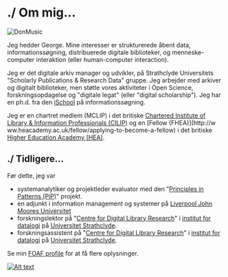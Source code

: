 # ./ Om mig...

![DonMusic](https://geo-mac.github.io/images/depiction.webp)

Jeg hedder George. Mine interesser er strukturerede åbent data, informationssøgning, distribuerede digitale biblioteker, og menneske-computer interaktion (eller human-computer interaction). 

Jeg er det digitale arkiv manager og udvikler, på Strathclyde Universitets "Scholarly Publications & Research Data" gruppe. Jeg arbejder med arkiver og digitalt biblioteker, men støtte vores aktiviteter i Open Science, forskningsopdagelse og "digitale legat" (eller "digital scholarship"). Jeg har en ph.d. fra den [iSchool](https://www.strath.ac.uk/research/subjects/computerinformationscience/strathclydeischoolresearchgroup/) på informationssøgning.

Jeg er en chartret medlem (MCLIP) i det britiske  [Chartered Institute of Library & Information Professionals (CILIP)](http://www.cilip.org.uk/) og en [Fellow (FHEA)](http://w ww.heacademy.ac.uk/fellow/applying-to-become-a-fellow) i det britiske [Higher Education Academy (HEA)](http://www.heacademy.ac.uk/).	  	 	

## ./ Tidligere...

Før dette, jeg var

- systemanalytiker og  projektleder evaluator med den "[Principles in Patterns (PiP)](http://www.principlesinpatterns.ac.uk/)" projekt.
- en adjunkt i information management og systemer på [Liverpool John Moores Universitet](http://www.ljmu.ac.uk/)
- forskningslektor på "[Centre for Digital Library Research](https://en.wikipedia.org/wiki/University_of_Strathclyde_Faculty_of_Science#Former_Departments_and_Research_Units)" i [institut for datalogi](https://www.strath.ac.uk/cis/) på [Universitet Strathclyde](http://www.strath.ac.uk/).
- forskningsassistent på "[Centre for Digital Library Research](https://en.wikipedia.org/wiki/University_of_Strathclyde_Faculty_of_Science#Former_Departments_and_Research_Units)" i [institut for datalogi](https://www.strath.ac.uk/cis/) på [Universitet Strathclyde](http://www.strath.ac.uk/).

Se min [FOAF profile](/george.ttl) for at få flere oplysninger.	 	

[![Alt text](https://geo-mac.github.io/images/foaf8015.gif)](https://geo-mac.github.io/george.ttl)